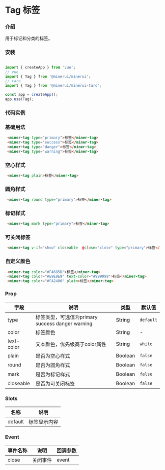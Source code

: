 # Tag 标签

### 介绍

用于标记和分类的标签。

### 安装

```javascript

import { createApp } from 'vue';
// vue
import { Tag } from '@minerui/minerui';
// taro
import { Tag } from '@minerui/minerui-taro';

const app = createApp();
app.use(Tag);

```

### 代码实例

### 基础用法

```html
 <miner-tag type="primary">标签</miner-tag>
 <miner-tag type="success">标签</miner-tag>
 <miner-tag type="danger">标签</miner-tag>
 <miner-tag type="warning">标签</miner-tag>
```

### 空心样式

```html
 <miner-tag plain>标签</miner-tag>
```


### 圆角样式

```html
 <miner-tag round type="primary">标签</miner-tag>
```


### 标记样式

```html
 <miner-tag mark type="primary">标签</miner-tag>
```


### 可关闭标签

```html
 <miner-tag v-if="show" closeable  @close="close" type="primary">标签</miner-tag>
```


### 自定义颜色

```html
 <miner-tag color="#FA685D">标签</miner-tag>
 <miner-tag color="#E9E9E9" text-color="#999999">标签</miner-tag>
 <miner-tag color="#FA2400" plain>标签</miner-tag>
```



### Prop  

| 字段       | 说明                                             | 类型    | 默认值    |
|------------|--------------------------------------------------|---------|-----------|
| type       | 标签类型，可选值为primary success danger warning | String  | `default` |
| color      | 标签颜色                                         | String  | -         |
| text-color | 文本颜色，优先级高于color属性                    | String  | `white`   |
| plain      | 是否为空心样式                                   | Boolean | `false`   |
| round      | 是否为圆角样式                                   | Boolean | `false`   |
| mark       | 是否为标记样式                                   | Boolean | `false`   |
| closeable  | 是否为可关闭标签                                 | Boolean | `false`   |


### Slots

| 名称    | 说明         |
|---------|--------------|
| default | 标签显示内容 |

### Event

| 事件名称 | 说明     | 回调参数 |
|----------|----------|----------|
| close    | 关闭事件 | event    |
